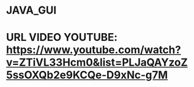 # JAVA_GUI

# URL VIDEO YOUTUBE: https://www.youtube.com/watch?v=ZTiVL33Hcm0&list=PLJaQAYzoZ5ssOXQb2e9KCQe-D9xNc-g7M
